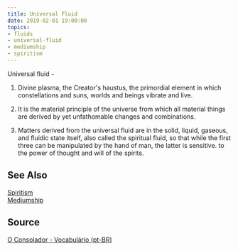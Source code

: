 ```yaml
---
title: Universal Fluid
date: 2019-02-01 19:00:00
topics:
- fluids
- universal-fluid
- mediumship
- spiritism
---
```


Universal fluid - 

1. Divine plasma, the Creator's haustus, the primordial element in which
   constellations and suns, worlds and beings vibrate and live. 

2. It is the material principle of the universe from which all material things
   are derived by yet unfathomable changes and combinations. 

3. Matters derived from the universal fluid are in the solid, liquid, gaseous,
   and fluidic state itself, also called the spiritual fluid, so that while the
   first three can be manipulated by the hand of man, the latter is sensitive.
   to the power of thought and will of the spirits.

## See Also
[Spiritism](/spiritism)  
[Mediumship](/spiritism/mediumship)   

## Source
[O Consolador - Vocabulário (pt-BR)](http://www.oconsolador.com.br/linkfixo/vocabulario/principal.html)


